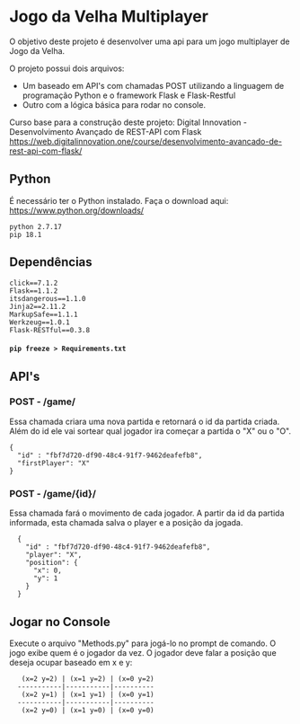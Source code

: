 # Jogo da Velha Multiplayer

O objetivo deste projeto é desenvolver uma api para um jogo multiplayer de Jogo da Velha.

O projeto possui dois arquivos:
  - Um baseado em API's com chamadas POST utilizando a linguagem de programação Python e o framework Flask e Flask-Restful
  - Outro com a lógica básica para rodar no console.

Curso base para a construção deste projeto:
Digital Innovation - Desenvolvimento Avançado de REST-API com Flask
https://web.digitalinnovation.one/course/desenvolvimento-avancado-de-rest-api-com-flask/

## Python

É necessário ter o Python instalado. Faça o download aqui: https://www.python.org/downloads/

    python 2.7.17
    pip 18.1

## Dependências

    click==7.1.2
    Flask==1.1.2
    itsdangerous==1.1.0
    Jinja2==2.11.2
    MarkupSafe==1.1.1
    Werkzeug==1.0.1
    Flask-RESTful==0.3.8
    
#### `pip freeze > Requirements.txt`

## API's

### POST - /game/
Essa chamada criara uma nova partida e retornará o id da partida criada. 
Além do id ele vai sortear qual jogador ira começar a partida o "X" ou o "O".

    {
      "id" : "fbf7d720-df90-48c4-91f7-9462deafefb8",
      "firstPlayer": "X"
    }


### POST - /game/{id}/
Essa chamada fará o movimento de cada jogador.
A partir da id da partida informada, esta chamada salva o player e a posição da jogada.

      {
        "id" : "fbf7d720-df90-48c4-91f7-9462deafefb8",
        "player": "X",
        "position": {
          "x": 0,
          "y": 1
        }
      }

## Jogar no Console
Execute o arquivo "Methods.py" para jogá-lo no prompt de comando. 
O jogo exibe quem é o jogador da vez.
O jogador deve falar a posição que deseja ocupar baseado em x e y:

       (x=2 y=2) | (x=1 y=2) | (x=0 y=2)
      -----------|-----------|----------
       (x=2 y=1) | (x=1 y=1) | (x=0 y=1)
      -----------|-----------|----------
       (x=2 y=0) | (x=1 y=0) | (x=0 y=0)
